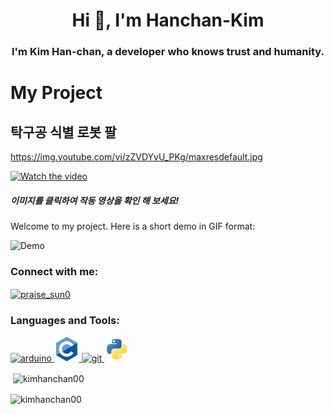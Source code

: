 <h1 align="center">Hi 👋, I'm Hanchan-Kim</h1>
<h3 align="center">I'm Kim Han-chan, a developer who knows trust and humanity.</h3>

# My Project

## 탁구공 식별 로봇 팔

https://img.youtube.com/vi/zZVDYvU_PKg/maxresdefault.jpg

[![Watch the video](https://img.youtube.com/vi/zZVDYvU_PKg/maxresdefault.jpg)](https://www.youtube.com/watch?v=zZVDYvU_PKg)
##### 이미지를 클릭하여 작동 영상을 확인 해 보세요!



Welcome to my project. Here is a short demo in GIF format:

![Demo](assets/demo.gif)


<h3 align="left">Connect with me:</h3>
<p align="left">
<a href="https://instagram.com/praise_sun0" target="blank"><img align="center" src="https://raw.githubusercontent.com/rahuldkjain/github-profile-readme-generator/master/src/images/icons/Social/instagram.svg" alt="praise_sun0" height="30" width="40" /></a>
</p>

<h3 align="left">Languages and Tools:</h3>
<p align="left"> <a href="https://www.arduino.cc/" target="_blank" rel="noreferrer"> <img src="https://cdn.worldvectorlogo.com/logos/arduino-1.svg" alt="arduino" width="40" height="40"/> </a> <a href="https://www.cprogramming.com/" target="_blank" rel="noreferrer"> <img src="https://raw.githubusercontent.com/devicons/devicon/master/icons/c/c-original.svg" alt="c" width="40" height="40"/> </a> <a href="https://git-scm.com/" target="_blank" rel="noreferrer"> <img src="https://www.vectorlogo.zone/logos/git-scm/git-scm-icon.svg" alt="git" width="40" height="40"/> </a> <a href="https://www.python.org" target="_blank" rel="noreferrer"> <img src="https://raw.githubusercontent.com/devicons/devicon/master/icons/python/python-original.svg" alt="python" width="40" height="40"/> </a> </p>

<p>&nbsp;<img align="center" src="https://github-readme-stats.vercel.app/api?username=kimhanchan00&show_icons=true&locale=en" alt="kimhanchan00" /></p>

<p><img align="center" src="https://github-readme-streak-stats.herokuapp.com/?user=kimhanchan00&" alt="kimhanchan00" /></p>
